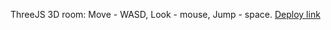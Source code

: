 ThreeJS 3D room: Move - WASD, Look - mouse, Jump - space.
[Deploy link](https://gloryson.github.io/3d-project)
